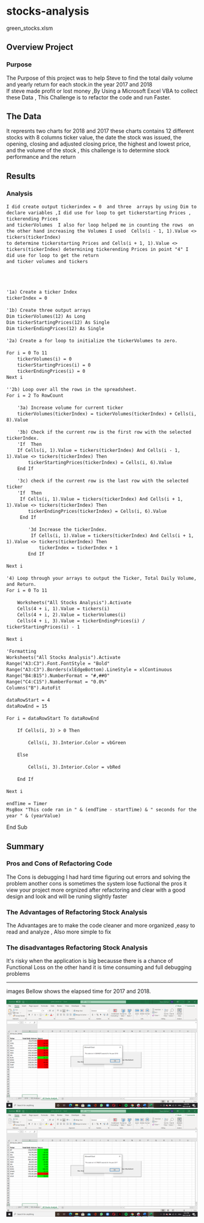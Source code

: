 # stocks-analysis
green_stocks.xlsm

## Overview Project
###  Purpose
The Purpose of this project was to help Steve  to find the total daily volume and yearly return for each stock.in the year 2017 and 2018   
If steve made profit or lost money  ,By Using a Microsoft Excel VBA to collect these Data , This Challenge is  to refactor the code  and run Faster.

## The Data
It represnts two charts for  2018 and 2017 these charts contains  12 different stocks with 8 columns  ticker value, the date the stock was issued, the opening,
closing and adjusted closing price, the highest and lowest price, and the volume of the stock , this challenge is to determine stock performance and the return 

## Results
### Analysis


    I did create output tickerindex = 0  and three  arrays by using Dim to declare variables ,I did use for loop to get tickerstarting Prices , tickerending Prices 
    and tickerVolumes  I also for loop helped me in counting the rows  on the other hand increasing the Volumes I used  Cells(i - 1, 1).Value <> tickers(tickerIndex)
    to determine tickerstarting Prices and Cells(i + 1, 1).Value <> tickers(tickerIndex) determining tickerending Prices in point "4" I did use for loop to get the return 
    and ticker volumes and tickers 
    
    
    
    
    '1a) Create a ticker Index
    tickerIndex = 0

    '1b) Create three output arrays
    Dim tickerVolumes(12) As Long
    Dim tickerStartingPrices(12) As Single
    Dim tickerEndingPrices(12) As Single
    
    '2a) Create a for loop to initialize the tickerVolumes to zero.

    For i = 0 To 11
        tickerVolumes(i) = 0
        tickerStartingPrices(i) = 0
        tickerEndingPrices(i) = 0
    Next i
   
    ''2b) Loop over all the rows in the spreadsheet.
    For i = 2 To RowCount
    
        '3a) Increase volume for current ticker
        tickerVolumes(tickerIndex) = tickerVolumes(tickerIndex) + Cells(i, 8).Value
        
        '3b) Check if the current row is the first row with the selected tickerIndex.
        'If  Then
        If Cells(i, 1).Value = tickers(tickerIndex) And Cells(i - 1, 1).Value <> tickers(tickerIndex) Then
            tickerStartingPrices(tickerIndex) = Cells(i, 6).Value
        End If
        
        '3c) check if the current row is the last row with the selected ticker
        'If  Then
         If Cells(i, 1).Value = tickers(tickerIndex) And Cells(i + 1, 1).Value <> tickers(tickerIndex) Then
            tickerEndingPrices(tickerIndex) = Cells(i, 6).Value
         End If

            '3d Increase the tickerIndex.
             If Cells(i, 1).Value = tickers(tickerIndex) And Cells(i + 1, 1).Value <> tickers(tickerIndex) Then
                tickerIndex = tickerIndex + 1
            End If
    
    Next i
    
    '4) Loop through your arrays to output the Ticker, Total Daily Volume, and Return.
    For i = 0 To 11
        
        Worksheets("All Stocks Analysis").Activate
        Cells(4 + i, 1).Value = tickers(i)
        Cells(4 + i, 2).Value = tickerVolumes(i)
        Cells(4 + i, 3).Value = tickerEndingPrices(i) / tickerStartingPrices(i) - 1
        
    Next i
    
    'Formatting
    Worksheets("All Stocks Analysis").Activate
    Range("A3:C3").Font.FontStyle = "Bold"
    Range("A3:C3").Borders(xlEdgeBottom).LineStyle = xlContinuous
    Range("B4:B15").NumberFormat = "#,##0"
    Range("C4:C15").NumberFormat = "0.0%"
    Columns("B").AutoFit

    dataRowStart = 4
    dataRowEnd = 15

    For i = dataRowStart To dataRowEnd
        
        If Cells(i, 3) > 0 Then
            
            Cells(i, 3).Interior.Color = vbGreen
            
        Else
        
            Cells(i, 3).Interior.Color = vbRed
            
        End If
        
    Next i
 
    endTime = Timer
    MsgBox "This code ran in " & (endTime - startTime) & " seconds for the year " & (yearValue)

End Sub

## Summary
### Pros and Cons of Refactoring Code
The Cons is debugging I had hard time figuring out errors and solving the problem another cons is sometimes the system lose fuctional 
the pros it view your project more orgnized after refactoring and clear  with a good design and look  and will be runing slightly faster 

### The Advantages of Refactoring Stock Analysis
The Advantages are to make the  code cleaner and more organized ,easy to read and analyze  , Also more simple  to fix  
### The disadvantages Refactoring Stock Analysis
It's risky when the application is big becausse there is a chance of  Functional Loss on the other hand it is time consuming and  full debugging problems 

______________________________________________________
images Bellow shows the elapsed time for 2017 and 2018.
  
  
 ![](2018.png) 
 ![](2017.png) 

